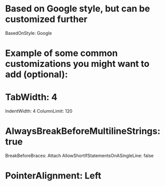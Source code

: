 # Based on Google style, but can be customized further
BasedOnStyle: Google

# Example of some common customizations you might want to add (optional):
# TabWidth: 4
IndentWidth: 4
ColumnLimit: 120
# AlwaysBreakBeforeMultilineStrings: true
BreakBeforeBraces: Attach
AllowShortIfStatementsOnASingleLine: false
# PointerAlignment: Left
